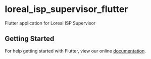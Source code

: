 # loreal_isp_supervisor_flutter

Flutter application for Loreal ISP Supervisor

## Getting Started

For help getting started with Flutter, view our online
[documentation](https://flutter.io/).
